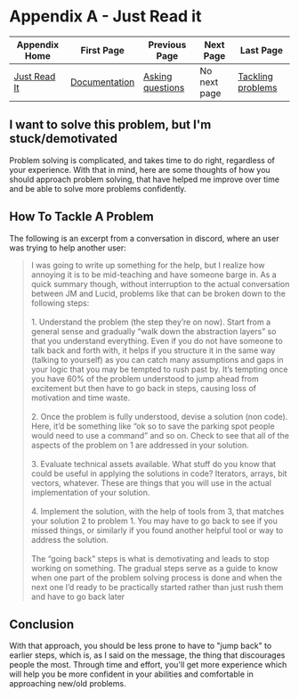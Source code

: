 # Appendix A - Just Read it

| Appendix Home | First Page | Previous Page | Next Page | Last Page |
|---------------|------------|---------------|-----------|-----------|
| [Just Read It](HOME.md) | [Documentation](DOCS.md)   | [Asking questions](ASK.md)    | No next page  | [Tackling problems](TACKLE.md)  |

## I want to solve this problem, but I'm stuck/demotivated
Problem solving is complicated, and takes time to do right, regardless of your experience. With that in mind, here are some thoughts of how you should approach problem solving, that have helped me improve over time and be able to solve more problems confidently.

## How To Tackle A Problem
The following is an excerpt from a conversation in discord, where an user was trying to help another user:

> I was going to write up something for the help, but I realize how annoying it is to be mid-teaching and have someone barge in. As a quick summary though, without interruption to the actual conversation between JM and Lucid, problems like that can be broken down to the following steps:<br><br>1. Understand the problem (the step they’re on now). Start from a general sense and gradually “walk down the abstraction layers” so that you understand everything. Even if you do not have someone to talk back and forth with, it helps if you structure it in the same way (talking to yourself) as you can catch many assumptions and gaps in your logic that you may be tempted to rush past by. It’s tempting once you have 60% of the problem understood to jump ahead from excitement but then have to go back in steps, causing loss of motivation and time waste.<br><br>2. Once the problem is fully understood, devise a solution (non code). Here, it’d be something like “ok so to save the parking spot people would need to use a command” and so on. Check to see that all of the aspects of the problem on 1 are addressed in your solution.<br><br>3. Evaluate technical assets available. What stuff do you know that could be useful in applying the solutions in code? Iterators, arrays, bit vectors, whatever. These are things that you will use in the actual implementation of your solution.<br><br>4. Implement the solution, with the help of tools from 3, that matches your solution 2 to problem 1. You may have to go back to see if you missed things, or similarly if you found another helpful tool or way to address the solution.<br><br>The “going back” steps is what is demotivating and leads to stop working on something. The gradual steps serve as a guide to know when one part of the problem solving process is done and when the next one I’d ready to be practically started rather than just rush them and have to go back later

## Conclusion
With that approach, you should be less prone to have to "jump back" to earlier steps, which is, as I said on the message, the thing that discourages people the most. Through time and effort, you'll get more experience which will help you be more confident in your abilities and comfortable in approaching new/old problems.